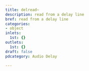 ```yaml
---
title: delread~
description: read from a delay line
bref: read from a delay line
categories:
- object
inlets:
  1st: {}
outlets:
  1st: {}
draft: false
pdcategory: Audio Delay

---
```


